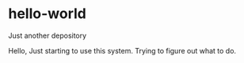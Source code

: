 # hello-world
Just another depository

Hello,
Just starting to use this system. Trying to figure out what to do. 
